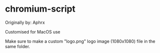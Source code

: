 # chromium-script

Originally by: Aphrx

Customised for MacOS use

Make sure to make a custom "logo.png" logo image (1080x1080) file in the same folder. 